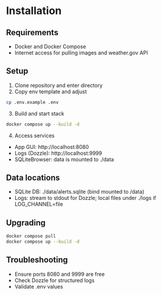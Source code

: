 # Installation

## Requirements
- Docker and Docker Compose
- Internet access for pulling images and weather.gov API

## Setup
1. Clone repository and enter directory
2. Copy env template and adjust
```sh
cp .env.example .env
```
3. Build and start stack
```sh
docker compose up --build -d
```
4. Access services
- App GUI: http://localhost:8080
- Logs (Dozzle): http://localhost:9999
- SQLiteBrowser: data is mounted to ./data

## Data locations
- SQLite DB: ./data/alerts.sqlite (bind mounted to /data)
- Logs: stream to stdout for Dozzle; local files under ./logs if LOG_CHANNEL=file

## Upgrading
```sh
docker compose pull
docker compose up --build -d
```

## Troubleshooting
- Ensure ports 8080 and 9999 are free
- Check Dozzle for structured logs
- Validate .env values

